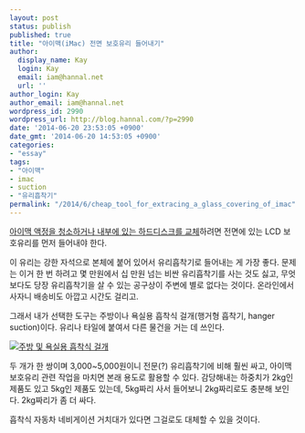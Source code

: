 ```yaml
---
layout: post
status: publish
published: true
title: "아이맥(iMac) 전면 보호유리 들어내기"
author:
  display_name: Kay
  login: Kay
  email: iam@hannal.net
  url: ''
author_login: Kay
author_email: iam@hannal.net
wordpress_id: 2990
wordpress_url: http://blog.hannal.com/?p=2990
date: '2014-06-20 23:53:05 +0900'
date_gmt: '2014-06-20 14:53:05 +0900'
categories:
- "essay"
tags:
- "아이맥"
- imac
- suction
- "유리흡착기"
permalink: "/2014/6/cheap_tool_for_extracing_a_glass_covering_of_imac"
---
```

<p><a href="http://goo.gl/QgyQhK">아이맥 액정을 청소하거나 내부에 있는 하드디스크를 교체</a>하려면 전면에 있는 LCD 보호유리를 먼저 들어내야 한다.</p>
<p>이 유리는 강한 자석으로 본체에 붙어 있어서 유리흡착기로 들어내는 게 가장 좋다. 문제는 이거 한 번 하려고 몇 만원에서 십 만원 넘는 비싼 유리흡착기를 사는 것도 싫고, 무엇보다도 당장 유리흡착기을 살 수 있는 공구상이 주변에 별로 없다는 것이다. 온라인에서 사자니 배송비도 아깝고 시간도 걸리고.</p>
<p>그래서 내가 선택한 도구는 주방이나 욕실용 흡착식 걸개(행거형 흡착기, hanger suction)이다. 유리나 타일에 붙여서 다른 물건을 거는 데 쓰인다.</p>
<p><a href="http://blog.hannal.com/assets/uploads/2014/06/10462558_10152575465163623_2351772547915778019_n.jpg"><img src="http://blog.hannal.com/assets/uploads/2014/06/10462558_10152575465163623_2351772547915778019_n-400x300.jpg" alt="주방 및 욕실용 흡착식 걸개" /></a></p>
<p>두 개가 한 쌍이며 3,000~5,000원이니 전문(?) 유리흡착기에 비해 훨씬 싸고, 아이맥 보호유리 관련 작업을 마치면 본래 용도로 활용할 수 있다. 감당해내는 하중치가 2kg인 제품도 있고 5kg인 제품도 있는데, 5kg짜리 사서 들어보니 2kg짜리로도 충분해 보인다. 2kg짜리가 좀 더 싸다.</p>
<p>흡착식 자동차 네비게이션 거치대가 있다면 그걸로도 대체할 수 있을 것이다.</p>

